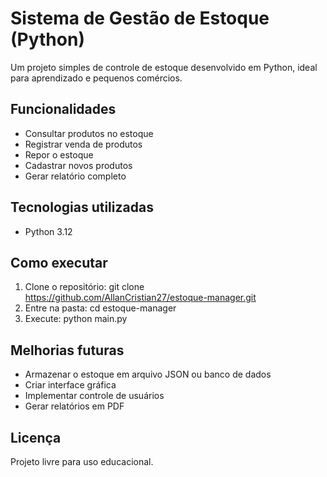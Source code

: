 ﻿# Sistema de Gestão de Estoque (Python)

Um projeto simples de controle de estoque desenvolvido em Python, ideal para aprendizado e pequenos comércios.

## Funcionalidades
- Consultar produtos no estoque
- Registrar venda de produtos
- Repor o estoque
- Cadastrar novos produtos
- Gerar relatório completo

## Tecnologias utilizadas
- Python 3.12

## Como executar
1. Clone o repositório:
   git clone https://github.com/AllanCristian27/estoque-manager.git
2. Entre na pasta:
   cd estoque-manager
3. Execute:
   python main.py

## Melhorias futuras
- Armazenar o estoque em arquivo JSON ou banco de dados
- Criar interface gráfica
- Implementar controle de usuários
- Gerar relatórios em PDF

## Licença
Projeto livre para uso educacional.

